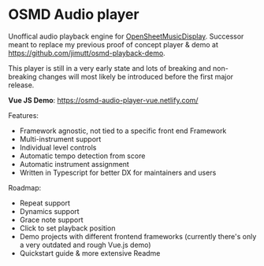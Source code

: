 # OSMD Audio player
Unoffical audio playback engine for [OpenSheetMusicDisplay](https://github.com/opensheetmusicdisplay/opensheetmusicdisplay). Successor meant to replace my previous proof of concept player & demo at https://github.com/jimutt/osmd-playback-demo.  

This player is still in a very early state and lots of breaking and non-breaking changes will most likely be introduced before the first major release. 

**Vue JS Demo**: https://osmd-audio-player-vue.netlify.com/

Features:
- Framework agnostic, not tied to a specific front end Framework
- Multi-instrument support 
- Individual level controls
- Automatic tempo detection from score
- Automatic instrument assignment
- Written in Typescript for better DX for maintainers and users 

Roadmap: 
- Repeat support
- Dynamics support
- Grace note support
- Click to set playback position
- Demo projects with different frontend frameworks (currently there's only a very outdated and rough Vue.js demo)
- Quickstart guide & more extensive Readme


